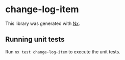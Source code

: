 # change-log-item

This library was generated with [Nx](https://nx.dev).

## Running unit tests

Run `nx test change-log-item` to execute the unit tests.
